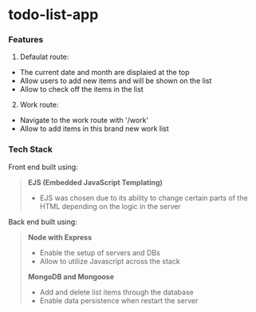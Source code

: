 # todo-list-app

### Features
1. Defaulat route:
- The current date and month are displaied at the top
- Allow users to add new items and will be shown on the list
- Allow to check off the items in the list
2. Work route:
- Navigate to the work route with '/work'
- Allow to add items in this brand new work list


### Tech Stack
Front end built using:
> **EJS (Embedded JavaScript Templating)**
> - EJS was chosen due to its ability to change certain parts of the HTML depending on the logic in the server<br>


Back end built using:
> **Node with Express**
> - Enable the setup of servers and DBs
> - Allow to utilize Javascript across the stack
> 
> **MongoDB and Mongoose**
> - Add and delete list items through the database
> - Enable data persistence when restart the server
